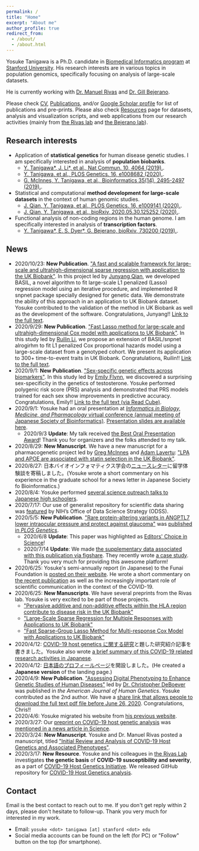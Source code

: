 ```yaml
---
permalink: /
title: "Home"
excerpt: "About me"
author_profile: true
redirect_from:
  - /about/
  - /about.html
---
```


Yosuke Tanigawa is a Ph.D. candidate in [Biomedical Informatics program](https://med.stanford.edu/bmi.html) at [Stanford University](https://www.stanford.edu/). His research interests are in various topics in population genomics, specifically focusing on analysis of large-scale datasets.

He is currently working with [Dr. Manuel Rivas](http://med.stanford.edu/rivaslab/) and [Dr. Gill Bejerano](http://bejerano.stanford.edu/).

Please check [CV](/cv), [Publications](/publications), and/or [Google Scholar profile](https://scholar.google.com/citations?user=9hVh3nQAAAAJ&hl=en) for list of publications and pre-prints. Please also check [Resources](/resources) page for datasets, analysis and visualization scripts, and web applications from our research activities (mainly from [the Rivas lab](http://med.stanford.edu/rivaslab/) and [the Bejerano lab](http://bejerano.stanford.edu/)).

## Research interests

- Application of **statistical genetics** for human disease genetic studies. I am specifically interested in analysis of **population biobanks**.
  - [Y. Tanigawa\*, J. Li\*, et al., Nat Commun. 10, 4064 (2019).](/publication/2019-09-06-DeGAs).
  - [Y. Tanigawa, et al., PLOS Genetics. 16, e1008682 (2020).](/publication/2020-05-05-ANGPTL7).
  - [G. McInnes, Y. Tanigawa, et al., Bioinformatics 35(14), 2495-2497 (2019).](/publication/2018-12-05-GBE).
- Statistical and computational **method development for large-scale datasets** in the context of human genomic studies.
  - [J. Qian, Y. Tanigawa, et al., PLOS Genetics. 16, e1009141 (2020).](/publication/2020-10-23-snpnet).
  - [J. Qian, Y. Tanigawa, et al., bioRxiv, 2020.05.30.125252 (2020).](/publication/preprint-2020-05-30-SRRR).
- Functional analysis of non-coding regions in the human genome. I am specifically interested in analysis of **transcription factors**.
  - [Y. Tanigawa\*, E. S. Dyer\*, G. Bejerano, bioRxiv, 730200 (2019).](/publication/preprint-2019-08-20-whichtf).

## News

- 2020/10/23: **New Publication**. ["A fast and scalable framework for large-scale and ultrahigh-dimensional sparse regression with application to the UK Biobank"](/publication/2020-10-23-snpnet). In this project led by [Junyang Qian](https://scholar.google.com/citations?user=zQ1Z5U8AAAAJ), we developed BASIL, a novel algorithm to fit large-scale L1 penalized (Lasso) regression model using an iterative procedure, and implemented R snpnet package specially designed for genetic data. We demonstrate the ability of this approach in an application to UK Biobank dataset. Yosuke contributed to the validation of the method in UK Biobank as well as the development of the software. Congratulations, Junyang!! [Link to the full text](https://doi.org/10.1371/journal.pgen.1009141).
- 2020/9/29: **New Publication**. ["Fast Lasso method for large-scale and ultrahigh-dimensional Cox model with applications to UK Biobank"](/publication/2020-09-29-snpnet-cox). In this study led by [Ruilin Li](https://profiles.stanford.edu/ruilin-li), we propose an extension of BASIL/snpnet alrogirhm to fit L1 penalized Cox proportional hazards model using a large-scale dataset from a genotyped cohort. We present its application to 300+ time-to-event traits in UK Biobank. Congratulations, Ruilin!! [Link to the full text](https://academic.oup.com/biostatistics/advance-article/doi/10.1093/biostatistics/kxaa038/5912682?guestAccessKey=4b80ff8f-0376-4745-bc59-f236ca438b48).
- 2020/9/1: **New Publication**. ["Sex-specific genetic effects across biomarkers"](/publication/2020-09-01-SEMM). In this study led by [Emily Flynn](https://datascience.stanford.edu/people/emily-flynn), we discovered a surprising sex-specificity in the genetics of testosterone. Yosuke performed polygenic risk score (PRS) analysis and demonstrated that PRS models trained for each sex show improvements in predictive accuracy. Congratulations, Emily!! [Link to the full text (via Read Cube)](https://rdcu.be/b6DJF).
- 2020/9/1: Yosuke had an oral presentation at [_Informatics in Biology, Medicine, and Pharmacology_ virtual conference (annual meeting of Japanese Society of Bioinformatics)](https://www.jsbi.org/iibmp2020/program/oral.html). [Presentation slides are available here](/talks/2020-09-01-IIBMP2020).
  - 2020/9/3 **Update**: My talk received [the Best Oral Presentation Award](https://www.jsbi.org/news/annual-meetings/20200914-nenkai/)! Thank you for organizers and the folks attended to my talk.
- 2020/8/29: **New Manuscript**. We have a new manuscript for a pharmacogenetic project led by [Greg McInnes](https://twitter.com/gregorymcinnes) and [Adam Lavertu](https://twitter.com/lavertu_adam): ["LPA and APOE are associated with statin selection in the UK Biobank"](/publication/preprint-2020-08-29-DS-GWAS).
- 2020/8/27: 日本バイオインフォマティクス学会の[ニュースレター](https://www.jsbi.org/news/topics/20200827/)に留学体験談を寄稿しました。(Yosuke wrote a short commentary on his experience in the graduate school for a news letter in Japanese Society fo Bioinformatics.)
- 2020/8/4: Yosuke performed [several science outreach talks to Japanese high schoolers](/posts/2020/08/outreach_jp/).
- 2020/7/17: Our use of generalist repository for scientific data sharing was [featured](https://datascience.nih.gov/data-ecosystem/exploring-a-generalist-repository-for-nih-funded-data) by NIH’s Office of Data Science Strategy (ODSS).
- 2020/5/5: **New Publication**. ["Rare protein-altering variants in ANGPTL7 lower intraocular pressure and protect against glaucoma"](/publication/2020-05-05-ANGPTL7) was [published in *PLOS Genetics*](https://doi.org/10.1371/journal.pgen.1008682).
  - 2020/6/8 **Update**: This paper was highlighted as [Editors' Choice in Science](https://science.sciencemag.org/content/368/6494/twil)!
  - 2020/7/14 **Update**: We made [the supplementary data associated with this publication via figshare](/resources/2019-ANGPTL7-data). They recently wrote [a case study](https://doi.org/10.6084/m9.figshare.12640247). Thank you very much for providing this awesome platform!
- 2020/6/25: Yosuke's semi-annually report (in Japanese) to the Funai Foundation is [posted on their website](https://funaifoundation.jp/scholarship/grantee_tanigawa_yosuke.html). He wrote a short commentary on [the recent publication](/publication/2020-05-05-ANGPTL7) as well as the increasingly important role of scientific communication in the context of the COVID-19.
- 2020/6/25: **New Manuscripts**. We have several preprints from the Rivas lab. Yosuke is very excited to be part of those projects.
  - ["Pervasive additive and non-additive effects within the HLA region contribute to disease risk in the UK Biobank"](/publication/preprint-2020-05-28-HLA)
  - ["Large-Scale Sparse Regression for Multiple Responses with Applications to UK Biobank"](/publication/preprint-2020-05-30-SRRR)
  - ["Fast Sparse-Group Lasso Method for Multi-response Cox Model with Applications to UK Biobank"](/publication/preprint-2020-06-22-mr-cox)
- 2020/4/12: [COVID-19 host genetics に関する研究](/posts/2020/04/COVID-19-hg-jp/)と題した研究紹介記事を書きました。Yosuke also wrote [a brief summary of this COVID-19 related research activities in Japanese](/posts/2020/04/COVID-19-hg-jp/).
- 2020/4/12: [日本語のプロフィールページ](/about_jp)を開設しました。(He created a **Japanese version** of the landing page.)
- 2020/4/9: **New Publication**. ["Assessing Digital Phenotyping to Enhance Genetic Studies of Human Diseases"](/publication/2020-05-07-digial-phenotyping) led by [Dr. Christopher DeBoever](https://cdeboever3.github.io/) was published in *the American Journal of Human Genetics*. Yosuke contributed as the 2nd author. We have a [share link that allows people to download the full text pdf file before June 26, 2020](https://authors.elsevier.com/c/1b166geWy1KZ). Congratulations, Chris!!
- 2020/4/6: Yosuke migrated his website from [his previous website](https://sites.google.com/site/yktanigawa/home).
- 2020/3/27: Our [preprint on COVID-19 host genetic analysis](https://doi.org/10.20944/preprints202003.0356.v1) was [mentioned in a news article in Science](https://doi.org/10.1126/science.abb9192).
- 2020/3/24: **New Manuscript**. Yosuke and Dr. Manuel Rivas posted a manuscript, titled ["Initial Review and Analysis of COVID-19 Host Genetics and Associated Phenotypes"](/publication/preprint-2020-03-24-covid19).
- 2020/3/17: **New Resource**.
Yosuke and his colleagues in [the Rivas Lab](http://med.stanford.edu/rivaslab/) investigates **the genetic basis** of **COVID-19 susceptibility and severity**, as a part of [COVID-19 Host Genetics Initiative](https://covid19hg.netlify.com/). We released GitHub repository for [COVID-19 Host Genetics analysis](https://github.com/rivas-lab/covid19).

## Contact

Email is the best contact to reach out to me. If you don't get reply within 2 days, please don't hesitate to follow-up. Thank you very much for interested in my work.

- Email: `yosuke <dot> tanigawa [at] stanford <dot> edu`
- Social media accounts can be found on the left (for PC) or "Follow" button on the top (for smartphone).
